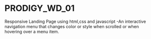 # PRODIGY_WD_01
Responsive Landing Page using html,css and javascript
-An interactive navigation menu that changes color or style when scrolled or when hovering over a menu item.

